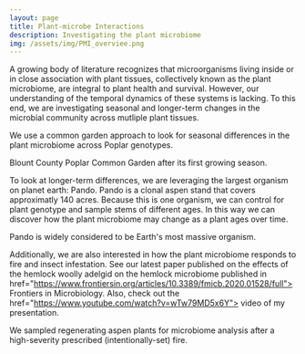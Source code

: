 ```yaml
---
layout: page
title: Plant-microbe Interactions
description: Investigating the plant microbiome
img: /assets/img/PMI_overviee.png
---
```


A growing body of literature recognizes that microorganisms living inside or in close association with plant tissues, collectively known as the plant microbiome, are integral to plant health and survival. However, our understanding of the temporal dynamics of these systems is lacking. To this end, we are investigating seasonal and longer-term changes in the microbial community across mutliple plant tissues.

We use a common garden approach to look for seasonal differences in the plant microbiome across Poplar genotypes.

<img class="col three left" src="{{ site.baseurl }}/assets/img/BC_young.png" alt="" title="First Season at Blount County"/>
<div class="col three caption">
    Blount County Poplar Common Garden after its first growing season.
</div>

To look at longer-term differences, we are leveraging the largest organism on planet earth: Pando. Pando is a clonal aspen stand that covers approximatly 140 acres. Because this is one organism, we can control for plant genotype and sample stems of different ages. In this way we can discover how the plant microbiome may change as a plant ages over time.

<img class="col three left" src="{{ site.baseurl }}/assets/img/IMG_2411.JPG" alt="" title="Pando"/>
<div class="col three caption">
    Pando is widely considered to be Earth's most massive organism.
</div>

Additionally, we are also interested in how the plant microbiome responds to fire and insect infestation. See our latest paper published on the effects of the hemlock woolly adelgid on the hemlock microbiome published in  <a>href="https://www.frontiersin.org/articles/10.3389/fmicb.2020.01528/full"> Frontiers in Microbiology</a>. Also, check out the <a>href="https://www.youtube.com/watch?v=wTw79MD5x6Y"> video</a> of my presentation.

<img class="col three left" src="{{ site.baseurl }}/assets/img/IMG_2433.JPG" alt="" title="Regenerating aspen plants"/>
<div class="col three caption">
    We sampled regenerating aspen plants for microbiome analysis after a high-severity prescribed (intentionally-set) fire.
</div>


